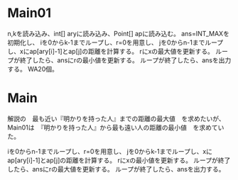 # Main01
n,kを読み込み、int[] aryに読み込み、Point[] apに読み込む。
ans=INT\_MAXを初期化し、
iを0からk-1までループし、r=0を用意し、
jを0からn-1までループし、xにap[ary[i]-1]とap[j]の距離を計算する。
rにxの最大値を更新する。
ループが終了したら、ansにrの最小値を更新する。
ループが終了したら、ansを出力する。
WA20個。

# Main
解説の　最も近い『明かりを持った人』までの距離の最大値　を求めたいが、
Main01は　『明かりを持った人』から最も遠い人の距離の最小値　を求めていた。

iを0からn-1までループし、r=0を用意し、
jを0からk-1までループし、xにap[ary[i]-1]とap[j]の距離を計算する。
rにxの最小値を更新する。
ループが終了したら、ansにrの最大値を更新する。
ループが終了したら、ansを出力する。

